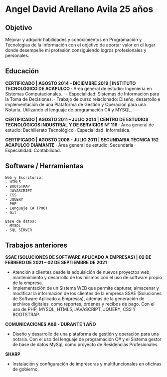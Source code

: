 # Angel David Arellano Avila 25 años
## Objetivo
Mejorar y adquirir habilidades y conocimientos en Programación y Tecnologías de la Información con el objetivo de aportar valor en el lugar donde desempeñe mi profesión consiguiendo logros profesionales y personales.
## Educación
**CERTIFICADO | AGOSTO 2014 – DICIEMBRE 2019 | INSTITUTO TECNOLÓGICO DE ACAPULCO**
·	Área general de estudio: Ingeniería en Sistemas Computacionales.
·	- Especialidad: Sistemas de Información para la Toma de Decisiones.
·	Trabajo de curso relacionado: Diseño, desarrollo e implementación de una Plataforma de Gestión y Operación para una Notaría. Utilizando el lenguaje de programación C# y MYSQL.

**CERTIFICADO | AGOSTO 2011 – JULIO 2014 | CENTRO DE ESTUDIOS TECNOLÓGICOS INDUSTRIAL Y DE SERVICIOS N° 116**
·	Área general de estudio: Bachillerato Tecnológico
·	Especialidad: Informática.

**CERTIFICADO | AGOSTO 2008 - JULIO 2011 | SECUNDARIA TÉCNICA 152 ACAPULCO DIAMANTE**
·	Área general de estudio: Secundaria
·	Especialidad: Contabilidad.

## Software / Herramientas 
 ```
 Web y Escritorio: 
- HTML5
- BOOTSTRAP
- JAVASCRIPT
- CSS
- JQUERY
- PHP
- Lenguaje C# (POO)
- Git
 
Base de datos: 
- MYSQL
- SQL SERVER
``` 


## Trabajos anteriores
**SSAE (SOLUCIONES DE SOFTWARE APLICADO A EMPRESAS) | 02 DE FEBRERO DE 2021 – 02 DE SEPTIEMBRE DE 2021**
-	Atención a   clientes desde la adquisición de nuevos proyectos web, mantenimiento y desarrollo de los mismos con el uso de software propio de la empresa.
-	Implementación de un Sistema WEB que permite capturar, almacenar y modificar la información de los clientes de la empresa SSAE (Soluciones de Software Aplicado a Empresas), además de la generación de archivos digitales, como reportes, órdenes y recibos de pago. Con el uso de PHP, MYSQL, HTML5, JAVASCRIPT, JQUERY, CSS Y BOOTSTRAP.

**COMUNICACIONES A&B - DURANTE 1 AÑO**
-	Diseño y desarrollo de una plataforma de gestión y operación para una notaría. Con el uso del lenguaje de programación C# y el Sistema gestor de base de datos MySql, como proyecto de Residencias Profesionales.

**SHARP**
-	Instalación y configuración de impresoras y multifuncionales en oficinas de gobierno.
